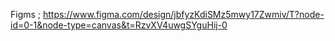 Figms ;
https://www.figma.com/design/jbfyzKdiSMz5mwy17Zwmiv/T?node-id=0-1&node-type=canvas&t=RzvXV4uwgSYguHij-0
